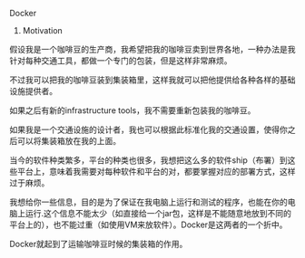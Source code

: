 Docker

1. Motivation

假设我是一个咖啡豆的生产商，我希望把我的咖啡豆卖到世界各地，一种办法是我针对每种交通工具，都做一个专门的包装，但是这样非常麻烦。

不过我可以把我的咖啡豆装到集装箱里，这样我就可以把他提供给各种各样的基础设施提供者。

如果之后有新的infrastructure tools，我不需要重新包装我的咖啡豆。

如果我是一个交通设施的设计者，我也可以根据此标准化我的交通设置，使得你之后可以将集装箱放在我的上面。

当今的软件种类繁多，平台的种类也很多，我想把这么多的软件ship（布署）到这些平台上，意味着我需要对每种软件和平台的对，都要掌握对应的部署方式，这样过于麻烦。

我想给你一些信息，目的是为了保证在我电脑上运行和测试的程序，也能在你的电脑上运行.这个信息不能太少（如直接给一个jar包，这样是不能随意地放到不同的平台上的），也不能过重（如使用VM来放软件）。Docker是这两者的一个折中。

Docker就起到了运输咖啡豆时候的集装箱的作用。
